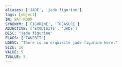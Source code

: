 ```yaml
---
aliases: ['JADE', 'jade figurine']
tags: [object]
IN: BAT-ROOM
SYNONYM: ['FIGURINE', 'TREASURE']
ADJECTIVE: ['EXQUISITE', 'JADE']
DESC: "jade figurine"
FLAGS: ['TAKEBIT']
LDESC: "There is an exquisite jade figurine here."
SIZE: 10
VALUE: 5
TVALUE: 5
---
```


